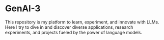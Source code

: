 # GenAI-3
This repository is my platform to learn, experiment, and innovate with LLMs. Here I try to dive in and discover diverse applications, research experiments, and projects fueled by the power of language models.
